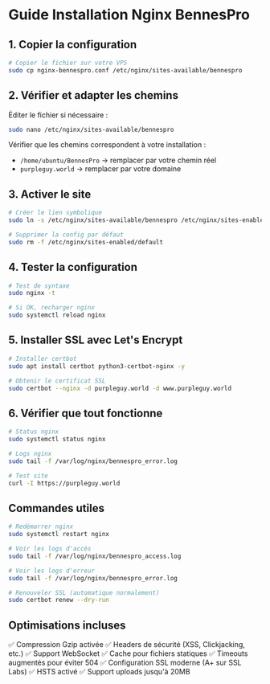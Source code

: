 # Guide Installation Nginx BennesPro

## 1. Copier la configuration

```bash
# Copier le fichier sur votre VPS
sudo cp nginx-bennespro.conf /etc/nginx/sites-available/bennespro
```

## 2. Vérifier et adapter les chemins

Éditer le fichier si nécessaire :
```bash
sudo nano /etc/nginx/sites-available/bennespro
```

Vérifier que les chemins correspondent à votre installation :
- `/home/ubuntu/BennesPro` → remplacer par votre chemin réel
- `purpleguy.world` → remplacer par votre domaine

## 3. Activer le site

```bash
# Créer le lien symbolique
sudo ln -s /etc/nginx/sites-available/bennespro /etc/nginx/sites-enabled/

# Supprimer la config par défaut
sudo rm -f /etc/nginx/sites-enabled/default
```

## 4. Tester la configuration

```bash
# Test de syntaxe
sudo nginx -t

# Si OK, recharger nginx
sudo systemctl reload nginx
```

## 5. Installer SSL avec Let's Encrypt

```bash
# Installer certbot
sudo apt install certbot python3-certbot-nginx -y

# Obtenir le certificat SSL
sudo certbot --nginx -d purpleguy.world -d www.purpleguy.world
```

## 6. Vérifier que tout fonctionne

```bash
# Status nginx
sudo systemctl status nginx

# Logs nginx
sudo tail -f /var/log/nginx/bennespro_error.log

# Test site
curl -I https://purpleguy.world
```

## Commandes utiles

```bash
# Redémarrer nginx
sudo systemctl restart nginx

# Voir les logs d'accès
sudo tail -f /var/log/nginx/bennespro_access.log

# Voir les logs d'erreur
sudo tail -f /var/log/nginx/bennespro_error.log

# Renouveler SSL (automatique normalement)
sudo certbot renew --dry-run
```

## Optimisations incluses

✅ Compression Gzip activée
✅ Headers de sécurité (XSS, Clickjacking, etc.)
✅ Support WebSocket
✅ Cache pour fichiers statiques
✅ Timeouts augmentés pour éviter 504
✅ Configuration SSL moderne (A+ sur SSL Labs)
✅ HSTS activé
✅ Support uploads jusqu'à 20MB